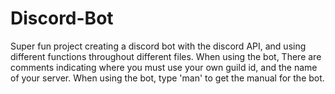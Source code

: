 # Discord-Bot
Super fun project creating a discord bot with the discord API, and using different functions throughout different files. When using the bot, There are comments indicating where you must use your own guild id, and the name of your server. When using the bot, type 'man' to get the manual for the bot. 
